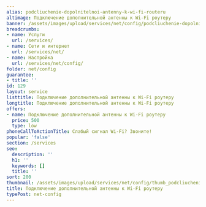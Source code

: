 ```yaml
---
alias: podcliuchenie-dopolnitelnoi-antenny-k-wi-fi-routeru
altimage: Подключение дополнительной антенны к Wi-Fi роутеру
banner: /assets/images/upload/services/net/config/podcliuchenie-dopolnitelnoi-antenny-k-wi-fi-routeru.jpg
breadcrumbs:
- name: Услуги
  url: /services/
- name: Сети и интернет
  url: /services/net/
- name: Настройка
  url: /services/net/config/
folder: net/config
guarantee:
- title: ''
id: 129
layout: service
listtitle: Подключение дополнительной антенны к Wi-Fi роутеру
longtitle: Подключение дополнительной антенны к Wi-Fi роутеру
offers:
- name: Подключение дополнительной антенны к Wi-Fi роутеру
  price: 500
  type: low
phoneCallToActionTitle: Слабый сигнал Wi-Fi? Звоните!
popular: 'false'
section: /services
seo:
  description: ''
  h1: ''
  keywords: []
  title: ''
sort: 200
thumbnail: /assets/images/upload/services/net/config/thumb_podcliuchenie-dopolnitelnoi-antenny-k-wi-fi-routeru.jpg
title: Подключение дополнительной антенны к Wi-Fi роутеру
typePost: net-config
---
```

